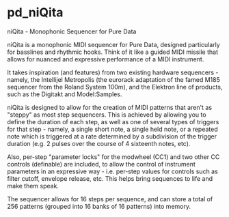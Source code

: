# pd_niQita
niQita - Monophonic Sequencer for Pure Data

niQita is a monophonic MIDI sequencer for Pure Data, designed particularly for basslines and rhythmic hooks. Think of it like a guided MIDI missile that allows for nuanced and expressive performance of a MIDI instrument.

It takes inspiration (and features) from two existing hardware sequencers - namely, the Intellijel Metropolis (the eurorack adaptation of the famed M185 sequencer from the Roland System 100m), and the Elektron line of products, such as the Digitakt and Model:Samples.

niQita is designed to allow for the creation of MIDI patterns that aren't as "steppy" as most step sequencers. This is achieved by allowing you to define the duration of each step, as well as one of several types of triggers for that step - namely, a single short note, a single held note, or a repeated note which is triggered at a rate determined by a subdivision of the trigger duration (e.g. 2 pulses over the course of 4 sixteenth notes, etc).

Also, per-step "parameter locks" for the modwheel (CC1) and two other CC controls (definable) are included, to allow the control of instrument parameters in an expressive way - i.e. per-step values for controls such as filter cutoff, envelope release, etc. This helps bring sequences to life and make them speak.

The sequencer allows for 16 steps per sequence, and can store a total of 256 patterns (grouped into 16 banks of 16 patterns) into memory.
